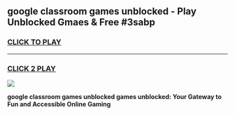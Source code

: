 
## google classroom games unblocked - Play Unblocked Gmaes & Free #3sabp
<h3>
<a href="https://premium.freeplayer.one?title=google_classroom_games_unblocked&ref=03M">CLICK TO PLAY</a></h3>
<hr>

<h3>
<a href="https://premium.freeplayer.one?title=google_classroom_games_unblocked&ref=03M">CLICK 2 PLAY</a>
  
</h3>

<a href="https://premium.freeplayer.one?title=google_classroom_games_unblocked&ref=03M"><img src="https://clearcache.store/games.png"></a>


**google classroom games unblocked games unblocked: Your Gateway to Fun and Accessible Online Gaming**

